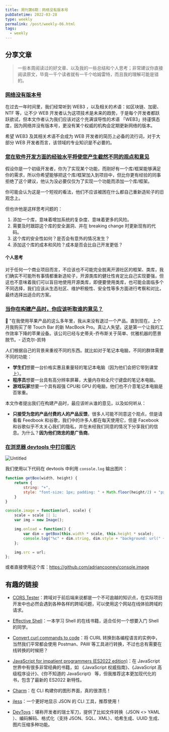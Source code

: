 ```yaml
---
title: 周刊第6期：网络没有版本号
pubDatetime: 2022-03-28
type: weekly
permalink: /post/weekly-06.html
tags: 
  - weekly
---
```


## 分享文章

> 一些本周阅读过的好文章、以及我的一些总结和个人思考；非常建议你直接阅读原文，毕竟一千个读者就有一千个哈姆雷特，而且我的理解可能是错的。

### [网络没有版本号](https://hiddedevries.nl/en/blog/2022-01-03-the-web-doesnt-have-version-numbers)

在过去一年时间里，我们经常听到 WEB3 ，以及相关的术语：如区块链、加密、NTF 等，让不少 WEB 开发者认为这项技术是未来的趋势，于是每个开发者都跃跃欲试，但本文作者认为我们应该对这个充满误导性的术语 「WEB3」持谨慎态度，因为网络并没有版本号，更没有某个权威的机构会定期更新网络的版本。

希望 WEB3 及其相关术语不会成为 WEB 开发者的简历上必备的流行词，对于大部分 WEB 开发者而言，该领域的专业知识是不必要的。

### [您在软件开发方面的经验水平将使您产生截然不同的观点和意见](https://www.kevinhooke.com/2022/03/22/your-experience-level-in-software-development-will-lead-you-to-wildly-different-points-of-view-and-opinions/)

假设你是一个初级开发者，你为了实现某个功能，而刚好有一个库/框架能够满足你的需求，所以你希望能够把这个库/框架加入到项目中，但比你更有经验的同事拒绝了这个建议，他认为没必要仅仅为了实现一个功能而添加一个库/框架。

你可能会认为这是一个短视的看法，他们不应该被困在什么都自己重新造轮子的旧观念上。

但也许他是这样思考问题的：

1. 添加一个库，意味着增加系统的复杂度、意味着更多的风险。
2. 需要及时跟踪这个库的安全漏洞、并在 breaking change 时更新现有的代码。
3. 这个库的安全性如何？是否会有意外的情况发生？
4. 添加这个库的成本和风险？成本是否会比自己开发更低？

#### 个人思考

对于任何一个商业项目而言，不应该也不可能完全脱离开源社区的框架、类库，我们确实不可能所有事情都重新造轮子，开源类库的健壮性肯定比自己实现要强，但这也不意味着我们可以盲目地使用开源类库，即便要使用类库，也可能会面临多个不同选择，我们应该从生态社区、维护积极性、安全性等多方面进行考察和对比，最终选择出适合的方案。

### [当你在构建产品时，你应该听取谁的意见？](https://justinjackson.ca/opinion)

<aside>
💬 "在我使用苹果产品的这么多年里，我从来没有退过一个产品。直到现在。上个月我购买了带 Touch Bar 的新 MacBook Pro。真让人失望。这是第一个让我的工作效率下降的苹果设备。该公司已经与史蒂夫-乔布斯关于简单、优雅机器的愿景脱节。- 迈克尔-凯特
</aside>

人们根据自己的背景来重视不同的东西。就比如对于笔记本电脑，不同的群体需要不同的功能：

- **学生们**想要一台价格实惠且重量轻的笔记本电脑（因为他们会把它带到课堂上）。
- **程序员**想要一台具有高分辨率屏幕，大量内存和全尺寸键盘的笔记本电脑。
- **游戏玩家**想要一个具有超强 CPU和 GPU 的电脑，他们也不介意笔记本电脑是否笨重。

本文作者提出我们在构建产品时，最应该听从谁的意见，以及如何听从：

- **只接受为您的产品付费的人的产品反馈**，很多人可能不同意这个观点，但是请看看 Feedbook 和谷歌，我们中的许多人都在每天使用它，但是 Facebook 和谷歌似乎不太关心我们的隐私，并在未经我们同意的情况下分享我们的信息。为什么？**因为他们效忠的是广告商**。

### [在浏览器 devtools 中打印图片](https://www.bram.us/2022/02/13/log-images-to-the-devtools-console-with-console-image/)

![Untitled](https://gd4ark-1258805822.cos.ap-guangzhou.myqcloud.com/images202203282335113.png)

我们使用以下代码在 devtools 中利用 `console.log` 输出图片：

```js
function getBox(width, height) {
    return {
        string: "+",
        style: "font-size: 1px; padding: " + Math.floor(height/2) + "px " + Math.floor(width/2) + "px; line-height: " + height + "px;"
    }
}

console.image = function(url, scale) {
    scale = scale || 1;
    var img = new Image();

    img.onload = function() {
        var dim = getBox(this.width * scale, this.height * scale);
        console.log("%c" + dim.string, dim.style + "background: url(" + url + "); background-size: " + (this.width * scale) + "px " + (this.height * scale) + "px; color: transparent;");
    };

    img.src = url;
};
```

或者直接使用这个库：https://github.com/adriancooney/console.image

## 有趣的链接

- [CORS Tester](https://myxml.in/cors-tester.html)：跨域对于前后端来说都是一个不可逾越的知识点，在实际项目开发中也必然会遇到各种各样的跨域问题，可以使用这个网站在线体验跨域的请求。

- [Effective Shell](https://effective-shell.com/)：一本学习 Shell 的在线书籍，适合任何一个想要入门 Shell 的同学。

- [Convert curl commands to code](https://curlconverter.com/)：将 CURL 转换到各编程语言的实例中，当然我们平常都会使用 Postman、PAW 等工具进行转换，不过也总有需要在线转换的时候把？

- [JavaScript for impatient programmers (ES2022 edition)](https://exploringjs.com/impatient-js/index.html)：在 JavaScript 世界中有很多非常经典的书籍，如 《JavaScript 权威指南》、《JavaScript 高级程序设计》、《你不知道的 JavaScript》 等，但我推荐这本更加现代化的书，包含了最新的 ES2022 新特性。

- [Charm](https://charm.sh/)：在 CLI 构建你的图形界面，真的很漂亮！

- [jless](https://jless.io/)：一个更好地显示 JSON 的 CLI 工具，推荐使用！

- [DevToys](https://devtoys.app/)：堪称开发者的瑞士军刀，提供了比如文件转换（JSON <> YAML ）、编码解码、格式化（支持 JSON、SQL、XML）、哈希生成、UUID 生成、图片压缩多种功能。
